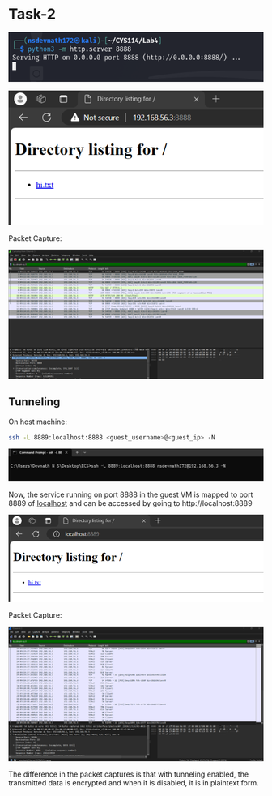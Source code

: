 # Task-2

![Untitled](Task-2%20d92a364858f04314aa7c6c6b5c346da9/Untitled.png)

![Untitled](Task-2%20d92a364858f04314aa7c6c6b5c346da9/Untitled%201.png)

Packet Capture:

![Untitled](Task-2%20d92a364858f04314aa7c6c6b5c346da9/Untitled%202.png)

## Tunneling

On host machine:

```bash
ssh -L 8889:localhost:8888 <guest_username>@<guest_ip> -N
```

![Untitled](Task-2%20d92a364858f04314aa7c6c6b5c346da9/Untitled%203.png)

Now, the service running on port 8888 in the guest VM is mapped to port 8889 of [localhost](http://localhost) and can be accessed by going to http://localhost:8889

![Untitled](Task-2%20d92a364858f04314aa7c6c6b5c346da9/Untitled%204.png)

Packet Capture:

![Untitled](Task-2%20d92a364858f04314aa7c6c6b5c346da9/Untitled%205.png)

The difference in the packet captures is that with tunneling enabled, the transmitted data is encrypted and when it is disabled, it is in plaintext form.